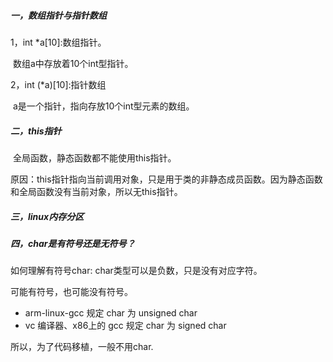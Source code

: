 ##### 一，数组指针与指针数组

1，int *a[10]:数组指针。

​			数组a中存放着10个int型指针。

2，int (*a)[10]:指针数组

​			a是一个指针，指向存放10个int型元素的数组。

##### 二，this指针

​		全局函数，静态函数都不能使用this指针。

原因：this指针指向当前调用对象，只是用于类的非静态成员函数。因为静态函数和全局函数没有当前对象，所以无this指针。

##### 三，linux内存分区

[转自]: https://blog.csdn.net/qq_40025335/article/details/94864826

##### 四，char是有符号还是无符号？

如何理解有符号char: char类型可以是负数，只是没有对应字符。

可能有符号，也可能没有符号。

- arm-linux-gcc 规定 char 为 unsigned char
- vc 编译器、x86上的 gcc 规定 char 为 signed char

所以，为了代码移植，一般不用char.